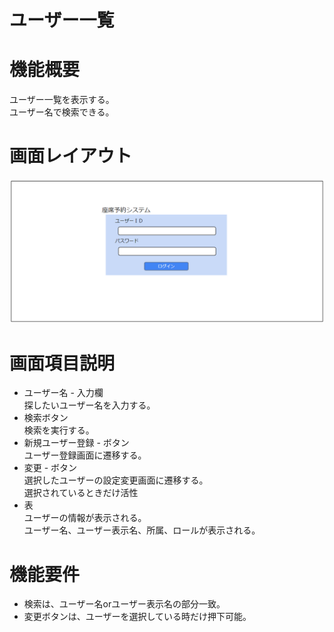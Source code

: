 # ユーザー一覧
# 機能概要
ユーザー一覧を表示する。  
ユーザー名で検索できる。
# 画面レイアウト
![画面レイアウト_ユーザー一覧](https://github.com/cuorain/SeatReservationSystem/blob/design/design/001_%E3%83%AD%E3%82%B0%E3%82%A4%E3%83%B3/image/%E7%94%BB%E9%9D%A2%E3%83%AC%E3%82%A4%E3%82%A2%E3%82%A6%E3%83%88_%E3%83%AD%E3%82%B0%E3%82%A4%E3%83%B3.png)
# 画面項目説明
* ユーザー名 - 入力欄  
探したいユーザー名を入力する。
* 検索ボタン  
検索を実行する。
* 新規ユーザー登録 - ボタン  
ユーザー登録画面に遷移する。
* 変更 - ボタン  
選択したユーザーの設定変更画面に遷移する。  
選択されているときだけ活性
* 表  
ユーザーの情報が表示される。  
ユーザー名、ユーザー表示名、所属、ロールが表示される。
# 機能要件
* 検索は、ユーザー名orユーザー表示名の部分一致。
* 変更ボタンは、ユーザーを選択している時だけ押下可能。